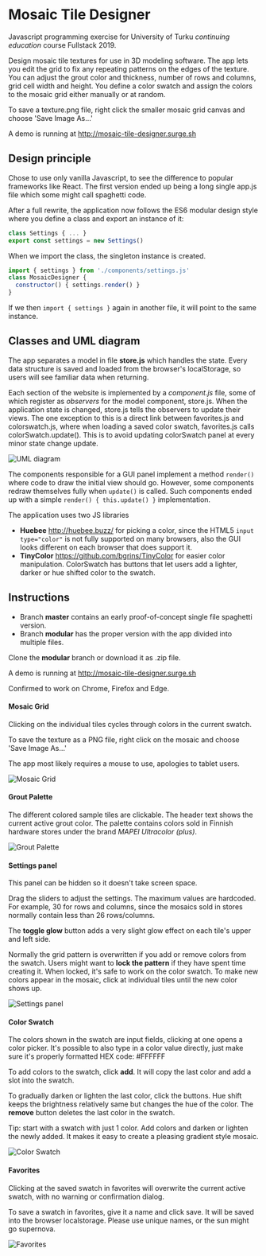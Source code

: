 # Mosaic Tile Designer

Javascript programming exercise for University of Turku _continuing education_ course Fullstack 2019. 

Design mosaic tile textures for use in 3D modeling software. The app lets you edit the grid to fix any repeating patterns on the edges of the texture. You can adjust the grout color and thickness, number of rows and columns, grid cell width and height. You define a color swatch and assign the colors to the mosaic grid either manually or at random.

To save a texture.png file, right click the smaller mosaic grid canvas and choose 'Save Image As...'

A demo is running at http://mosaic-tile-designer.surge.sh

## Design principle
Chose to use only vanilla Javascript, to see the difference to popular frameworks like React. The first version ended up being a long single app.js file which some might call spaghetti code.

After a full rewrite, the application now follows the ES6 modular design style where you define a class and export an instance of it:

```javascript
class Settings { ... }
export const settings = new Settings()
```
When we import the class, the singleton instance is created.  

```javascript
import { settings } from './components/settings.js'
class MosaicDesigner { 
  constructor() { settings.render() }
}
```
If we then `import { settings }` again in another file, it will point to the same instance.

## Classes and UML diagram
The app separates a model in file **store.js** which handles the state. Every data structure is saved and loaded from the browser's localStorage, so users will see familiar data when returning.

Each section of the website is implemented by a _component.js_ file, some of which register as _observers_ for the model component, store.js. When the application state is changed, store.js tells the observers to update their views. The one exception to this is a direct link between favorites.js and colorswatch.js, where when loading a saved color swatch, favorites.js calls colorSwatch.update(). This is to avoid updating colorSwatch panel at every minor state change update. 

![UML diagram](https://gitlab.utu.fi/sipesa/mosaic-tile-designer/raw/modular/img/UMLdiagram.png)

The components responsible for a GUI panel implement a method `render()` where code to draw the initial view should go. However, some components redraw themselves fully when `update()` is called. Such components ended up with a simple `render() { this.update() }` implementation.

The application uses two JS libraries
- **Huebee** http://huebee.buzz/ for picking a color, since the HTML5 `input type="color"` is not fully supported on many browsers, also the GUI looks different on each browser that does support it.
- **TinyColor** https://github.com/bgrins/TinyColor for easier color manipulation. ColorSwatch has buttons that let users add a lighter, darker or hue shifted color to the swatch.

## Instructions

- Branch **master** contains an early proof-of-concept single file spaghetti version.
- Branch **modular** has the proper version with the app divided into multiple files.

Clone the **modular** branch or download it as .zip file. 

A demo is running at http://mosaic-tile-designer.surge.sh

Confirmed to work on Chrome, Firefox and Edge.

#### Mosaic Grid
Clicking on the individual tiles cycles through colors in the current swatch.

To save the texture as a PNG file, right click on the mosaic and choose 'Save Image As...'

The app most likely requires a mouse to use, apologies to tablet users.

![Mosaic Grid](https://gitlab.utu.fi/sipesa/mosaic-tile-designer/raw/modular/img/canvas.png)

#### Grout Palette
The different colored sample tiles are clickable. The header text shows the current active grout color.
The palette contains colors sold in Finnish hardware stores under the brand _MAPEI Ultracolor (plus)_.

![Grout Palette](https://gitlab.utu.fi/sipesa/mosaic-tile-designer/raw/modular/img/groutPalette.png)

#### Settings panel
This panel can be hidden so it doesn't take screen space.

Drag the sliders to adjust the settings. The maximum values are hardcoded. For example, 30 for rows and columns, since the mosaics sold in stores normally contain less than 26 rows/columns.

The **toggle glow** button adds a very slight glow effect on each tile's upper and left side.

Normally the grid pattern is overwritten if you add or remove colors from the swatch. Users might want to **lock the pattern** if they have spent time creating it. When locked, it's safe to work on the color swatch. To make new colors appear in the mosaic, click at individual tiles until the new color shows up.

![Settings panel](https://gitlab.utu.fi/sipesa/mosaic-tile-designer/raw/modular/img/settings.png)

#### Color Swatch
The colors shown in the swatch are input fields, clicking at one opens a color picker. It's possible to also type in a color value directly, just make sure it's properly formatted HEX code: #FFFFFF

To add colors to the swatch, click **add**. It will copy the last color and add a slot into the swatch. 

To gradually darken or lighten the last color, click the buttons. Hue shift keeps the brightness relatively same but changes the hue of the color. The **remove** button deletes the last color in the swatch.

Tip: start with a swatch with just 1 color. Add colors and darken or lighten the newly added. It makes it easy to create a pleasing gradient style mosaic.

![Color Swatch](https://gitlab.utu.fi/sipesa/mosaic-tile-designer/raw/modular/img/colorSwatch.png)

#### Favorites
Clicking at the saved swatch in favorites will overwrite the current active swatch, with no warning or confirmation dialog. 

To save a swatch in favorites, give it a name and click save. It will be saved into the browser localstorage. Please use unique names, or the sun might go supernova.

![Favorites](https://gitlab.utu.fi/sipesa/mosaic-tile-designer/raw/modular/img/favorites.png)
